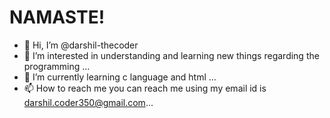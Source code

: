 # NAMASTE!
- 👋 Hi, I’m @darshil-thecoder
- 👀 I’m interested in understanding and learning new things regarding the programming  ...
- 🌱 I’m currently learning c language and html  ...
- 📫 How to reach me you can reach me using my email id is darshil.coder350@gmail.com...
 

<!---
darshil-thecoder/darshil-thecoder is a ✨ special ✨ repository because its `README.md` (this file) appears on your GitHub profile.
You can click the Preview link to take a look at your changes.
--->

